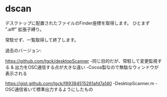 dscan
=====

デスクトップに配置されたファイルのFinder座標を取得します。
ひとまず ".aiff" 拡張子縛り。

常駐せず、一覧取得して終了します。


過去のバージョン:

https://github.com/tgck/desktopScanner
-同じ目的だが、常駐して変更監視する & 出力をOSC通信する点が大きな違い
-Cocoa製なので無駄なウィンドウが表示される

https://gist.github.com/tgck/f89384515261afd7a140
-DesktopScanner.m
-OSC通信省いて標準出力するようにしたもの
